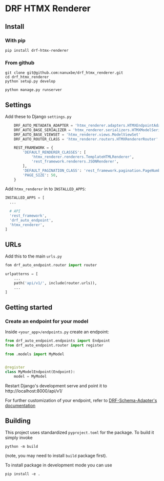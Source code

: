 # DRF HTMX Renderer

## Install

### With pip

```
pip install drf-htmx-renderer
```

### From github

```
git clone git@github.com:nanuxbe/drf_htmx_renderer.git
cd drf_htmx_renderer
python setup.py develop

python manage.py runserver
```

## Settings

Add these to Django `settings.py`

```python
    DRF_AUTO_METADATA_ADAPTER = 'htmx_renderer.adapters.HTMXEndpointAdapter'
    DRF_AUTO_BASE_SERIALIZER = 'htmx_renderer.serializers.HTMXModelSerializer'
    DRF_AUTO_BASE_VIEWSET = 'htmx_renderer.views.ModelViewSet'
    DRF_AUTO_ROUTER_CLASS = 'htmx_renderer.routers.HTMXRendererRouter'

    REST_FRAMEWORK = {
        'DEFAULT_RENDERER_CLASSES': [
            'htmx_renderer.renderers.TemplateHTMLRenderer',
            'rest_framework.renderers.JSONRenderer',
        ],
        'DEFAULT_PAGINATION_CLASS': 'rest_framework.pagination.PageNumberPagination',
        'PAGE_SIZE': 50,
    }
```

Add `htmx_renderer` in to `INSTALLED_APPS`:

```python
INSTALLED_APPS = [
  ...

  # API
  'rest_framework',
  'drf_auto_endpoint',
  'htmx_renderer',
]
```

## URLs

Add this to the main `urls.py`

```python
fom drf_auto_endpoint.router import router

urlpatterns = [
    ...
    path('api/v1/', include(router.urls)),
    ...
]
```

## Getting started

### Create an endpoint for your model

Inside `<your_app>/endpoints.py` create an endpoint:

```python
from drf_auto_endpoint.endpoints import Endpoint
from drf_auto_endpoint.router import register

from .models import MyModel


@register
class MyModelEndpoint(Endpoint):
    model = MyModel
```

Restart Django's development serve and point it to http://localhost:8000/api/v1/

For further customization of your endpoint, refer to [DRF-Schema-Adapter's documentation](https://drf-schema-adapter.readthedocs.io/en/latest/drf_auto_endpoint/endpoint/)

## Building

This project uses standardized `pyproject.toml` for the package. To build it simply invoke

    python -m build

(note, you may need to install `build` package first).

To install package in development mode you can use

    pip install -e .

